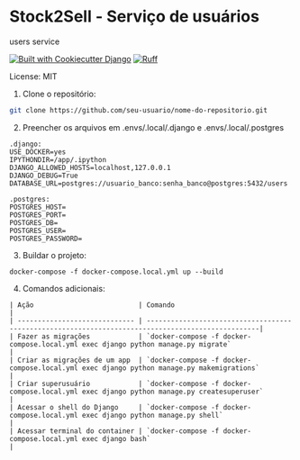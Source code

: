 # Stock2Sell - Serviço de usuários

users service

[![Built with Cookiecutter Django](https://img.shields.io/badge/built%20with-Cookiecutter%20Django-ff69b4.svg?logo=cookiecutter)](https://github.com/cookiecutter/cookiecutter-django/)
[![Ruff](https://img.shields.io/endpoint?url=https://raw.githubusercontent.com/astral-sh/ruff/main/assets/badge/v2.json)](https://github.com/astral-sh/ruff)

License: MIT

1. Clone o repositório:
```bash
git clone https://github.com/seu-usuario/nome-do-repositorio.git
```

2. Preencher os arquivos em .envs/.local/.django e .envs/.local/.postgres
```
.django:
USE_DOCKER=yes
IPYTHONDIR=/app/.ipython
DJANGO_ALLOWED_HOSTS=localhost,127.0.0.1
DJANGO_DEBUG=True
DATABASE_URL=postgres://usuario_banco:senha_banco@postgres:5432/users

.postgres:
POSTGRES_HOST=
POSTGRES_PORT=
POSTGRES_DB=
POSTGRES_USER=
POSTGRES_PASSWORD=
```

3. Buildar o projeto:
```
docker-compose -f docker-compose.local.yml up --build
```

4. Comandos adicionais:
```
| Ação                          | Comando                                                                                           |
| ----------------------------- | --------------------------------------------------------------------------------------------------|
| Fazer as migrações            | `docker-compose -f docker-compose.local.yml exec django python manage.py migrate`                 |
| Criar as migrações de um app  | `docker-compose -f docker-compose.local.yml exec django python manage.py makemigrations`          |
| Criar superusuário            | `docker-compose -f docker-compose.local.yml exec django python manage.py createsuperuser`         |
| Acessar o shell do Django     | `docker-compose -f docker-compose.local.yml exec django python manage.py shell`                   |
| Acessar terminal do container | `docker-compose -f docker-compose.local.yml exec django bash`                                     |
```


